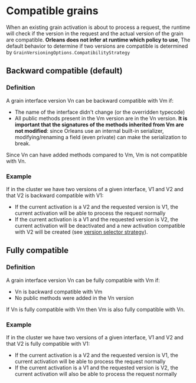 # Compatible grains

When an existing grain activation is about to process a request, the runtime will check if the version
in the request and the actual version of the grain are compatible.
__Orleans does not infer at runtime which policy to use__,
The default behavior to determine if two versions are compatible is determined by `GrainVersioningOptions.CompatibilityStrategy`

## Backward compatible (default)

### Definition

A grain interface version Vn can be backward compatible with Vm if:

  - The name of the interface didn't change (or the overridden typecode)
  - All public methods present in the Vm version are in the Vn version. __It is important that
    the signatures of the methods inherited from Vm are not modified__: since Orleans use
    an internal built-in serializer, modifying/renaming a field (even private) can make the
    serialization to break.

Since Vn can have added methods compared to Vm, Vm is not compatible with Vn.

### Example

If in the cluster we have two versions of a given interface, V1 and V2 and that V2 is backward compatible
with V1:

  - If the current activation is a V2 and the requested version is V1, the current activation will
    be able to process the request normally
  - If the current activation is a V1 and the requested version is V2, the current activation will be
    deactivated and a new activation compatible with V2 will be created (see [version selector strategy](version_selector_strategy.md)).

## Fully compatible

### Definition

A grain interface version Vn can be fully compatible with Vm if:

  - Vn is backward compatible with Vm
  - No public methods were added in the Vn version

If Vn is fully compatible with Vm then Vm is also fully compatible with Vn.

### Example

If in the cluster we have two versions of a given interface, V1 and V2 and that V2 is fully compatible
with V1:

  - If the current activation is a V2 and the requested version is V1, the current activation will
    be able to process the request normally
  - If the current activation is a V1 and the requested version is V2, the current activation will also
    be able to process the request normally
